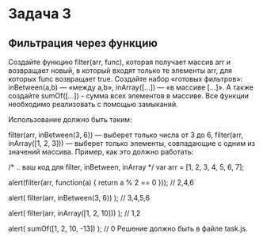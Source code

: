 # Задача 3

## Фильтрация через функцию

Создайте функцию filter(arr, func), которая получает массив arr и возвращает новый, в который входят только те элементы arr, для которых func возвращает true. Создайте набор «готовых фильтров»: inBetween(a,b) — «между a,b», inArray([...]) — «в массиве [...]». А также создайте sumOf([...]) - сумма всех элементов в массиве. Все функции необходимо реализовать с помощью замыканий.

Использование должно быть таким:

filter(arr, inBetween(3, 6)) — выберет только числа от 3 до 6,
filter(arr, inArray([1, 2, 3])) — выберет только элементы, совпадающие с одним из значений массива.
Пример, как это должно работать:

/* .. ваш код для filter, inBetween, inArray */
var arr = [1, 2, 3, 4, 5, 6, 7];

alert(filter(arr, function(a) {
  return a % 2 == 0
})); // 2,4,6

alert( filter(arr, inBetween(3, 6)) ); // 3,4,5,6

alert( filter(arr, inArray([1, 2, 10])) ); // 1,2

alert( sumOf([1, 2, 10, -13]) ); // 0
Решение должно быть в файле task.js.
